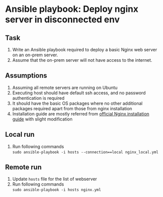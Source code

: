 # Ansible playbook: Deploy nginx server in disconnected env

## Task
1. Write an Ansible playbook required to deploy a basic Nginx web server on an on-prem server.
2. Assume that the on-prem server will not have access to the internet.

## Assumptions
1. Assuming all remote servers are running on Ubuntu
2. Executing host should have default ssh access, and no password authentication is required
3. It should have the basic OS packages where no other additional packages required apart from those from nginx installation
4. Installation guide are mostly referred from [official Nginx installation guide](https://docs.nginx.com/nginx/admin-guide/installing-nginx/installing-nginx-open-source/#sources) with slight modification

## Local run
1. Run following commands\
`sudo ansible-playbook -i hosts --connection==local nginx_local.yml`

## Remote run
1. Update `hosts` file for the list of webserver
2. Run following commands\
`sudo ansible-playbook -i hosts nginx.yml`